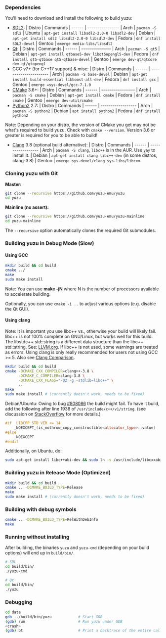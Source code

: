 ### Dependencies

You'll need to download and install the following to build yuzu:

  * [SDL2](https://www.libsdl.org/download-2.0.php):
      | Distro | Commands
      | ------ | ----------------
      | Arch   | `pacman -S sdl2`
      | Ubuntu | `apt-get install libsdl2-2.0-0 libsdl2-dev`
      | Debian | `apt-get install sdl2 libsdl2-2.0-0 libsdl2-dev`
      | Fedora | `dnf install SDL2-devel`
      | Gentoo | `emerge media-libs/libsdl2`
  * [Qt](https://qt-project.org/downloads):
      | Distro | Commands
      | ------ | ---------------
      | Arch   | `pacman -S qt5`
      | Debian | `apt-get install qtbase5-dev libqt5opengl5-dev`
      | Fedora | `dnf install qt5-qtbase qt5-qtbase-devel`
      | Gentoo | `emerge dev-qt/qtcore dev-qt/qtopengl`
  * GCC v7+ (for C++17 support) & misc:
      | Distro | Commands
      | ------ | ----------------------
      | Arch   | `pacman -S base-devel`
      | Debian | `apt-get install build-essential libboost-all-dev`
      | Fedora | `dnf install gcc`
      | Gentoo | `emerge =sys-devel/gcc-7.1.0`
  * [CMake](https://www.cmake.org/) 3.6+:
      | Distro | Commands
      | ------ | -----------------
      | Arch   | `pacman -S cmake`
      | Debian | `apt-get install cmake`
      | Fedora | `dnf install cmake`
      | Gentoo | `emerge dev-util/cmake`
  * [Python2](https://www.python.org/download/releases/2.7/) 2.7:
      | Distro | Commands
      | ------ | ------------------
      | Arch   | `pacman -S python2`
      | Debian | `apt install python2`
      | Fedora | `dnf install python2`

Note: Depending on your distro, the version of CMake you get may not be what's required to build yuzu. Check with `cmake --version`. Version 3.6 or greater is required for you to be able to build!

  * [Clang](https://github.com/llvm-mirror/clang) 3.8 (optional build alternative):
      | Distro | Commands
      | ------ | ------------------
      | Arch   | `pacman -S clang`, `libc++` is in the AUR. Use `yay` to install it.
      | Debian | `apt-get install clang libc++-dev` (in some distros, clang-3.8)
      | Gentoo | `emerge sys-devel/clang sys-libs/libcxx`

### Cloning yuzu with Git

**Master:**

  ```bash
  git clone --recursive https://github.com/yuzu-emu/yuzu
  cd yuzu
  ```

**Mainline (no assert):**

  ```bash
  git clone --recursive https://github.com/yuzu-emu/yuzu-mainline
  cd yuzu-mainline
  ```

The `--recursive` option automatically clones the required Git submodules.

### Building yuzu in Debug Mode (Slow)

#### Using GCC

```bash
mkdir build && cd build
cmake ../
make
sudo make install
```
Note: You can use **make -jN** where N is the number of processors available to accelerate building.

Optionally, you can use `cmake -i ..` to adjust various options (e.g. disable the Qt GUI).

#### Using clang

Note: It is important you use libc++ vs., otherwise your build will likely fail. libc++ is not 100% complete on GNU/Linux, but works well for this build. The libstdc++ std::string is a different data structure than the libc++ std::string. See: [LLVM.org](https://llvm.org/svn/llvm-project/www-releases/trunk/3.8.0/projects/libcxx/docs/UsingLibcxx.html). If libc++ is not used, some warnings are treated as errors. Using clang is only really recommended for users not using GCC >= 5. Also see [Clang Comparison](https://clang.llvm.org/comparison.html).

  ```bash
  mkdir build && cd build
  cmake -DCMAKE_CXX_COMPILER=clang++-3.8 \
        -DCMAKE_C_COMPILER=clang-3.8 \
        -DCMAKE_CXX_FLAGS="-O2 -g -stdlib=libc++" \
        ..
  make
  sudo make install # (currently doesn't work, needs to be fixed)
  ```

Debian/Ubuntu: Owing to bug [#808086](https://bugs.debian.org/cgi-bin/bugreport.cgi?bug=808086) the build might
fail. To have it build, add the following after line 1938 of `/usr/include/c++/v1/string`. (see discussion on
[StackOverflow](https://stackoverflow.com/questions/37096062/get-a-basic-c-program-to-compile-using-clang-on-ubuntu-16)
for more details.)

  ```cpp
  #if _LIBCPP_STD_VER <= 14
      _NOEXCEPT_(is_nothrow_copy_constructible<allocator_type>::value)
  #else
      _NOEXCEPT
  #endif
  ```

Additionally, on Ubuntu, do:

  ```bash
  sudo apt-get install libc++abi-dev && sudo ln -s /usr/include/libcxxabi/__cxxabi_config.h /usr/include/c++/v1/__cxxabi_config.h
  ```

### Building yuzu in Release Mode (Optimized)

```bash
mkdir build && cd build
cmake .. -DCMAKE_BUILD_TYPE=Release
make
sudo make install # (currently doesn't work, needs to be fixed)
```

### Building with debug symbols

```bash
cmake .. -DCMAKE_BUILD_TYPE=RelWithDebInfo
make
```

### Running without installing

After building, the binaries `yuzu` and `yuzu-cmd` (depending on your build options) will end up in `build/bin/`.

  ```bash
  # SDL
  cd build/bin/
  ./yuzu-cmd

  # Qt
  cd build/bin/
  ./yuzu
  ```

### Debugging

```bash
cd data
gdb ../build/bin/yuzu            # Start GDB
(gdb) run                        # Run yuzu under GDB
<crash>
(gdb) bt                         # Print a backtrace of the entire callstack to see which codepath the crash occurred on
```